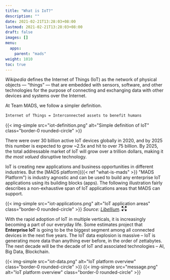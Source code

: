 ```yaml
---
title: "What is IoT?"
description: ""
date: 2021-02-21T13:28:03+08:00
lastmod: 2021-02-21T13:28:03+08:00
draft: false
images: []
menu:
  apps:
    parent: "mads"
weight: 1010
toc: true
---
```


_Wikipedia_ defines the Internet of Things (IoT) as the network of physical objects — “things” — that are embedded with sensors, software, and other technologies for the purpose of connecting and exchanging data with other devices and systems over the Internet.

At Team MADS, we follow a simpler definition.

```markdown
Internet of Things = Interconnected assets to benefit humans
```

{{< img-simple src="iot-definition.png" alt="Simple definition of IoT" class="border-0 rounded-circle" >}}

There were over 30 billion active IoT devices globally in 2020, and by 2025 this number is expected to grow ~2.5x and hit to over 75 billion. By 2025, the total addressable market of IoT will grow over a trillion dollars, making it _the most valued_ disruptive technology.


IoT is creating new applications and business opportunities in different industries. But the [MADS platform]({{< ref "what-is-mads" >}} "MADS Platform") is industry agnostic and can be used to build any enterprise IoT applications using its building blocks (apps). The following illustration fairly describes a non-exhaustive span of IoT applications areas that MADS can support.

{{< img-simple src="iot-applications.png" alt="IoT application areas" class="border-0 rounded-circle" >}}
_Source:_ <a href="https://www.libelium.com/libeliumworld/top-50-iot-sensor-applications-ranking/" target="_blank">_Libellium_</a>. [![Enlarge](enlarge.png "Enlarge")](iot-applications.png)

With the rapid adoption of IoT in multiple verticals, it is increasingly becoming a part of our everyday life. Some estimates project that **Enterprise IoT** is going to be the biggest segment among all connected devices in the next five years. The IoT data explosion is massive – IoT is generating more data than anything ever before, in the order of zettabytes. The next decade will be the decade of IoT and associated technologies – AI, Big Data, Blockchain. 

{{< img-simple src="iot-data.png" alt="IoT platform overview" class="border-0 rounded-circle" >}}
{{< img-simple src="message.png" alt="IoT platform overview" class="border-0 rounded-circle" >}}
